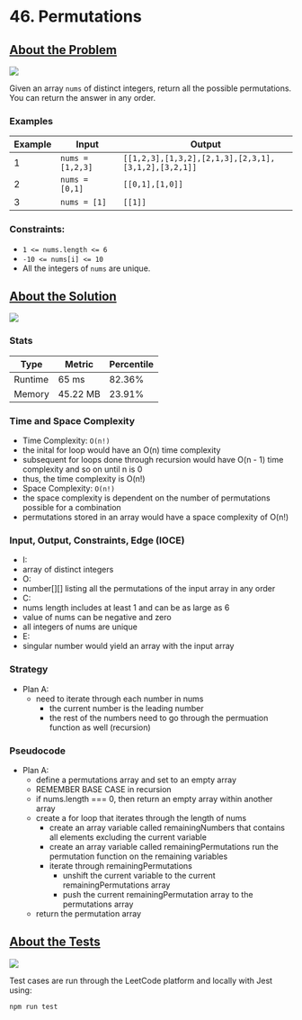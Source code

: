 # 46. Permutations

## <a href='https://leetcode.com/problems/permutations/'>About the Problem</a>

<img src='https://img.shields.io/badge/LeetCode-FFA116.svg?style=for-the-badge&logo=LeetCode&logoColor=white' />

Given an array `nums` of distinct integers, return all the possible permutations. You can return the answer in any order.

### Examples

| Example| Input | Output |
| --- | --- | --- |
| 1 | `nums = [1,2,3]` | `[[1,2,3],[1,3,2],[2,1,3],[2,3,1],[3,1,2],[3,2,1]]` |
| 2 | `nums = [0,1]` | `[[0,1],[1,0]]` |
| 3 | `nums = [1]` | `[[1]]` |

### Constraints:

- `1 <= nums.length <= 6`
- `-10 <= nums[i] <= 10`
- All the integers of `nums` are unique.

## <a href='./permute.js'>About the Solution</a>

<img src='https://img.shields.io/badge/JavaScript-F7DF1E.svg?style=for-the-badge&logo=JavaScript&logoColor=black' />

### Stats
| Type | Metric | Percentile |
| --- | --- | --- |
| Runtime | 65 ms | 82.36% |
| Memory | 45.22 MB | 23.91% |

### Time and Space Complexity
 - Time Complexity: `O(n!)`
  - the inital for loop would have an O(n) time complexity
  - subsequent for loops done through recursion would have O(n - 1) time complexity and so on until n is 0
  - thus, the time complexity is O(n!)
 - Space Complexity: `O(n!)`
  - the space complexity is dependent on the number of permutations possible for a combination
  - permutations stored in an array would have a space complexity of O(n!)

### Input, Output, Constraints, Edge (IOCE)

 - I:
  - array of distinct integers
 - O:
  - number[][] listing all the permutations of the input array in any order
 - C:
  - nums length includes at least 1 and can be as large as 6
  - value of nums can be negative and zero
  - all integers of nums are unique
 - E:
  - singular number would yield an array with the input array

### Strategy
- Plan A:
  - need to iterate through each number in nums
    - the current number is the leading number
    - the rest of the numbers need to go through the permuation function as well (recursion)

### Pseudocode
- Plan A:
  - define a permutations array and set to an empty array
  - REMEMBER BASE CASE in recursion
  - if nums.length === 0, then return an empty array within another array
  - create a for loop that iterates through the length of nums
    - create an array variable called remainingNumbers that contains all elements excluding the current variable
    - create an array variable called remainingPermutations run the permutation function on the remaining variables
    - iterate through remainingPermutations
      - unshift the current variable to the current remainingPermutations array
      - push the current remainingPermutation array to the permutations array
  - return the permutation array

## <a href='./permute.test.js'>About the Tests</a>

<img src='https://img.shields.io/badge/Jest-C21325.svg?style=for-the-badge&logo=Jest&logoColor=white' />

Test cases are run through the LeetCode platform and locally with Jest using:
```
npm run test
```